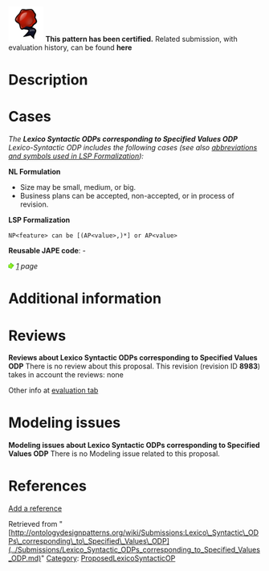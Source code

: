 [![](../images/thumb/b/b5/Certified.png/70px-Certified.png)](../Image/Certified.png.md "Certified.png") __This pattern has been certified.__
Related submission, with evaluation history, can be found __here__





#  Description


  




#  Cases


_The __Lexico Syntactic ODPs corresponding to Specified Values ODP__ Lexico-Syntactic ODP includes the following cases (see also [abbreviations and symbols used in LSP Formalization](../Community/LSPSymbols.md "Community:LSPSymbols")):_


  






__NL Formulation__



* Size may be small, medium, or big.
* Business plans can be accepted, non-accepted, or in process of revision.


__LSP Formalization__




```
NP<feature> can be [(AP<value>,)*] or AP<value>

```

__Reusable JAPE code__: -





[![](../images/thumb/8/87/ArrowRight.gif/11px-ArrowRight.gif)](../Image/ArrowRight.gif.md "ArrowRight.gif") _[1](../Submissions/Lexico_Syntactic_ODPs_corresponding_to_Specified_Values_ODP/1.md "Submissions:Lexico Syntactic ODPs corresponding to Specified Values ODP/1") page_



#  Additional information


#  Reviews



__Reviews about Lexico Syntactic ODPs corresponding to Specified Values ODP__
There is no review about this proposal.
This revision (revision ID __8983__) takes in account the reviews: none


Other info at [evaluation tab](http://ontologydesignpatterns.org/wiki/index.php?title=Submissions:Lexico_Syntactic_ODPs_corresponding_to_Specified_Values_ODP&action=evaluation "http://ontologydesignpatterns.org/wiki/index.php?title=Submissions:Lexico_Syntactic_ODPs_corresponding_to_Specified_Values_ODP&action=evaluation")




  




#  Modeling issues



__Modeling issues about Lexico Syntactic ODPs corresponding to Specified Values ODP__
There is no Modeling issue related to this proposal.




  




#  References


[Add a reference](index.php@title=Odp%253AAdd_reference&subject=Submissions%253ALexico+Syntactic+ODPs+corresponding+to+Specified+Values+ODP.html "http://ontologydesignpatterns.org/wiki/index.php?title=Odp:Add_reference&subject=Submissions%3ALexico+Syntactic+ODPs+corresponding+to+Specified+Values+ODP")


  






Retrieved from "[http://ontologydesignpatterns.org/wiki/Submissions:Lexico\_Syntactic\_ODPs\_corresponding\_to\_Specified\_Values\_ODP](../Submissions/Lexico_Syntactic_ODPs_corresponding_to_Specified_Values_ODP.md)"
 [Category](http://ontologydesignpatterns.org/wiki/Special:Categories "Special:Categories"): [ProposedLexicoSyntacticOP](../Category/ProposedLexicoSyntacticOP.md "Category:ProposedLexicoSyntacticOP")